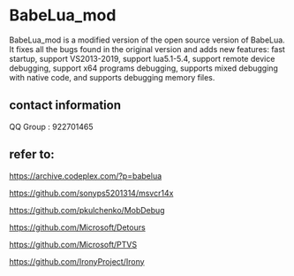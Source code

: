 # BabeLua_mod
BabeLua_mod is a modified version of the open source version of BabeLua. It fixes all the bugs found in the original version and adds new features: fast startup, support VS2013-2019, support lua5.1-5.4, support remote device debugging, support x64 programs debugging, supports mixed debugging with native code, and supports debugging memory files.

## contact information
QQ Group : 922701465

## refer to:
https://archive.codeplex.com/?p=babelua

https://github.com/sonyps5201314/msvcr14x

https://github.com/pkulchenko/MobDebug

https://github.com/Microsoft/Detours

https://github.com/Microsoft/PTVS

https://github.com/IronyProject/Irony
